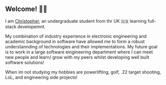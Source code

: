 ## Welcome! 👋🏼

I am [Christopher](https://github.com/ChristopherJamesMoore), an undergraduate student from thr UK 🇬🇧 learning full-stack developemnt.

My combination of industry experience in electronic engineering and academic background in software have allowed me to form a robust understannding of technologies and their implementations. My future goal is to work in a large software eingineering department where I can meet new people and learn/ grow with my peers whilst developing well built software solutions!

When im not studying my hobbies are powerlifting, golf, .22 target shooting, LoL, and engineering side projects!
